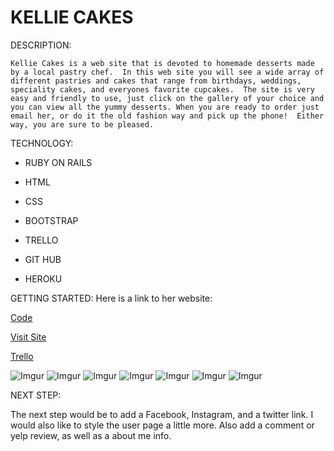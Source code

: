 # KELLIE CAKES

DESCRIPTION:

    Kellie Cakes is a web site that is devoted to homemade desserts made by a local pastry chef.  In this web site you will see a wide array of different pastries and cakes that range from birthdays, weddings, speciality cakes, and everyones favorite cupcakes.  The site is very easy and friendly to use, just click on the gallery of your choice and you can view all the yummy desserts. When you are ready to order just email her, or do it the old fashion way and pick up the phone!  Either way, you are sure to be pleased.

TECHNOLOGY:

* RUBY ON RAILS

* HTML

* CSS

* BOOTSTRAP

* TRELLO

* GIT HUB

* HEROKU

GETTING STARTED:
Here is a link to her website:

[Code](https://github.com/jonneeboy/kellie_cakes.git)

[Visit Site](https://kelliecakes.herokuapp.com/)

[Trello](https://trello.com/b/iplQC3CH/project-2)

![Imgur](http://i.imgur.com/VXrn9pe.png?1)
![Imgur](http://i.imgur.com/EWnX1s6.png)
![Imgur](http://i.imgur.com/Cf0JDPY.png)
![Imgur](http://i.imgur.com/hK9mNnn.png)
![Imgur](http://i.imgur.com/MSYJAMP.png)
![Imgur](http://i.imgur.com/cMYXxtf.png)
![Imgur](http://i.imgur.com/Tv5XQLl.png)

NEXT STEP:

The next step would be to add a Facebook, Instagram, and a twitter link.  I would also like to style the user page a little more.  Also add a comment or yelp review, as well as a about me info.




